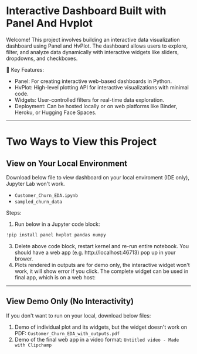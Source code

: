 # Interactive Dashboard Built with Panel And Hvplot

Welcome! This project involves building an interactive data visualization dashboard using Panel and HvPlot. The dashboard allows users to explore, filter, and analyze data dynamically with interactive widgets like sliders, dropdowns, and checkboxes.

🔹 Key Features:
- Panel: For creating interactive web-based dashboards in Python.
- HvPlot: High-level plotting API for interactive visualizations with minimal code.
- Widgets: User-controlled filters for real-time data exploration.
- Deployment: Can be hosted locally or on web platforms like Binder, Heroku, or Hugging Face Spaces.
  
---
# Two Ways to View this Project
## View on Your Local Environment
Download below file to view dashboard on your local enviroment (IDE only), Jupyter Lab won't work.
- `Customer_Churn_EDA.ipynb`
- `sampled_churn_data`
   
Steps:
1. Run below in a Jupyter code block:  
```python
!pip install panel hvplot pandas numpy
```
3. Delete above code block, restart kernel and re-run entire notebook. You should have a web app (e.g. http://localhost:46713) pop up in your brower.
4. Plots rendered in outputs are for demo only, the interactive widget won't work, it will show error if you click. The complete widget can be used in final app, which is on a web host:

---
## View Demo Only (No Interactivity)
If you don't want to run on your local, download below files:
1. Demo of individual plot and its widgets, but the widget doesn't work on PDF: `Customer_Churn_EDA_with_outputs.pdf`
2. Demo of the final web app in a video format: `Untitled video - Made with Clipchamp`
